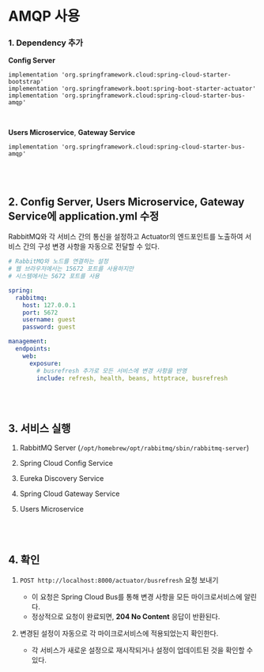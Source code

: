 # AMQP 사용
### 1. Dependency 추가

**Config Server**
```
implementation 'org.springframework.cloud:spring-cloud-starter-bootstrap'
implementation 'org.springframework.boot:spring-boot-starter-actuator'
implementation 'org.springframework.cloud:spring-cloud-starter-bus-amqp'
```

<br>

**Users Microservice**, **Gateway Service**
```
implementation 'org.springframework.cloud:spring-cloud-starter-bus-amqp'
```

<br><br>

## 2. Config Server, Users Microservice, Gateway Service에 application.yml 수정

RabbitMQ와 각 서비스 간의 통신을 설정하고 Actuator의 엔드포인트를 노출하여 서비스 간의 구성 변경 사항을 자동으로 전달할 수 있다.

```yaml
# RabbitMQ와 노드를 연결하는 설정
# 웹 브라우저에서는 15672 포트를 사용하지만
# 시스템에서는 5672 포트를 사용

spring:
  rabbitmq:
    host: 127.0.0.1
    port: 5672
    username: guest
    password: guest

management:
  endpoints:
    web:
      exposure:
        # busrefresh 추가로 모든 서비스에 변경 사항을 반영
        include: refresh, health, beans, httptrace, busrefresh

```

<br><br>

## 3. 서비스 실행

1. RabbitMQ Server (`/opt/homebrew/opt/rabbitmq/sbin/rabbitmq-server`)

2. Spring Cloud Config Service

3. Eureka Discovery Service

4. Spring Cloud Gateway Service

5. Users Microservice

<br><br>

## 4. 확인

1. `POST http://localhost:8000/actuator/busrefresh` 요청 보내기
   - 이 요청은 Spring Cloud Bus를 통해 변경 사항을 모든 마이크로서비스에 알린다.
   - 정상적으로 요청이 완료되면, **204 No Content** 응답이 반환된다.

2. 변경된 설정이 자동으로 각 마이크로서비스에 적용되었는지 확인한다.
   - 각 서비스가 새로운 설정으로 재시작되거나 설정이 업데이트된 것을 확인할 수 있다.

